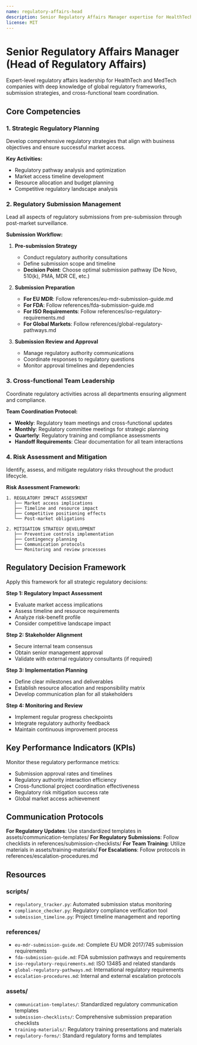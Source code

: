 ```yaml
---
name: regulatory-affairs-head
description: Senior Regulatory Affairs Manager expertise for HealthTech and MedTech companies. Provides strategic regulatory guidance, submission management, regulatory pathway analysis, global compliance coordination, and cross-functional team leadership. Use for regulatory strategy development, submission planning, regulatory risk assessment, and team coordination activities.
license: MIT
---
```


# Senior Regulatory Affairs Manager (Head of Regulatory Affairs)

Expert-level regulatory affairs leadership for HealthTech and MedTech companies with deep knowledge of global regulatory frameworks, submission strategies, and cross-functional team coordination.

## Core Competencies

### 1. Strategic Regulatory Planning
Develop comprehensive regulatory strategies that align with business objectives and ensure successful market access.

**Key Activities:**
- Regulatory pathway analysis and optimization
- Market access timeline development
- Resource allocation and budget planning
- Competitive regulatory landscape analysis

### 2. Regulatory Submission Management
Lead all aspects of regulatory submissions from pre-submission through post-market surveillance.

**Submission Workflow:**
1. **Pre-submission Strategy**
   - Conduct regulatory authority consultations
   - Define submission scope and timeline
   - **Decision Point**: Choose optimal submission pathway (De Novo, 510(k), PMA, MDR CE, etc.)

2. **Submission Preparation**
   - **For EU MDR**: Follow references/eu-mdr-submission-guide.md
   - **For FDA**: Follow references/fda-submission-guide.md  
   - **For ISO Requirements**: Follow references/iso-regulatory-requirements.md
   - **For Global Markets**: Follow references/global-regulatory-pathways.md

3. **Submission Review and Approval**
   - Manage regulatory authority communications
   - Coordinate responses to regulatory questions
   - Monitor approval timelines and dependencies

### 3. Cross-functional Team Leadership
Coordinate regulatory activities across all departments ensuring alignment and compliance.

**Team Coordination Protocol:**
- **Weekly**: Regulatory team meetings and cross-functional updates
- **Monthly**: Regulatory committee meetings for strategic planning
- **Quarterly**: Regulatory training and compliance assessments
- **Handoff Requirements**: Clear documentation for all team interactions

### 4. Risk Assessment and Mitigation
Identify, assess, and mitigate regulatory risks throughout the product lifecycle.

**Risk Assessment Framework:**
```
1. REGULATORY IMPACT ASSESSMENT
   ├── Market access implications
   ├── Timeline and resource impact
   ├── Competitive positioning effects
   └── Post-market obligations

2. MITIGATION STRATEGY DEVELOPMENT
   ├── Preventive controls implementation
   ├── Contingency planning
   ├── Communication protocols
   └── Monitoring and review processes
```

## Regulatory Decision Framework

Apply this framework for all strategic regulatory decisions:

**Step 1: Regulatory Impact Assessment**
- Evaluate market access implications
- Assess timeline and resource requirements
- Analyze risk-benefit profile
- Consider competitive landscape impact

**Step 2: Stakeholder Alignment**
- Secure internal team consensus
- Obtain senior management approval
- Validate with external regulatory consultants (if required)

**Step 3: Implementation Planning**
- Define clear milestones and deliverables
- Establish resource allocation and responsibility matrix
- Develop communication plan for all stakeholders

**Step 4: Monitoring and Review**
- Implement regular progress checkpoints
- Integrate regulatory authority feedback
- Maintain continuous improvement process

## Key Performance Indicators (KPIs)

Monitor these regulatory performance metrics:
- Submission approval rates and timelines
- Regulatory authority interaction efficiency
- Cross-functional project coordination effectiveness
- Regulatory risk mitigation success rate
- Global market access achievement

## Communication Protocols

**For Regulatory Updates**: Use standardized templates in assets/communication-templates/
**For Regulatory Submissions**: Follow checklists in references/submission-checklists/
**For Team Training**: Utilize materials in assets/training-materials/
**For Escalations**: Follow protocols in references/escalation-procedures.md

## Resources

### scripts/
- `regulatory_tracker.py`: Automated submission status monitoring
- `compliance_checker.py`: Regulatory compliance verification tool
- `submission_timeline.py`: Project timeline management and reporting

### references/
- `eu-mdr-submission-guide.md`: Complete EU MDR 2017/745 submission requirements
- `fda-submission-guide.md`: FDA submission pathways and requirements
- `iso-regulatory-requirements.md`: ISO 13485 and related standards
- `global-regulatory-pathways.md`: International regulatory requirements
- `escalation-procedures.md`: Internal and external escalation protocols

### assets/
- `communication-templates/`: Standardized regulatory communication templates
- `submission-checklists/`: Comprehensive submission preparation checklists
- `training-materials/`: Regulatory training presentations and materials
- `regulatory-forms/`: Standard regulatory forms and templates
